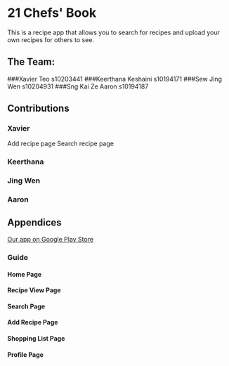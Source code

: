 # 21 Chefs' Book
This is a recipe app that allows you to search for recipes and upload your own recipes for others to see.

## The Team:
###Xavier Teo              s10203441
###Keerthana Keshaini      s10194171 
###Sew Jing Wen            s10204931
###Sng Kai Ze Aaron        s10194187

## Contributions
### Xavier
Add recipe page
Search recipe page
### Keerthana

### Jing Wen

### Aaron

## Appendices
[Our app on Google Play Store](https://play.google.com/store/apps/details?id=sg.edu.np.madassignment_chefsbook)

### Guide

#### Home Page

#### Recipe View Page

#### Search Page

#### Add Recipe Page

#### Shopping List Page

#### Profile Page